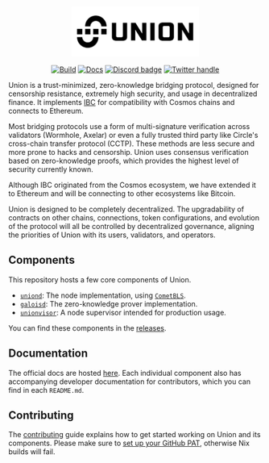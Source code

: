 <div align="center">
  <picture>
    <source media="(prefers-color-scheme: dark)" srcset="./.github/images/union-logo-white.svg">
    <source media="(prefers-color-scheme: light)" srcset="./.github/images/union-logo-black.svg">
    <img alt="Union"
         src="./.github/images/union-logo-black.svg"
         width="50%">
  </picture>

  [![Build](https://github.com/unionlabs/union/actions/workflows/build.yml/badge.svg)](https://github.com/unionlabs/union/actions/workflows/build.yml)
  [![Docs](https://img.shields.io/badge/docs-main-blue)][docs]
  [![Discord badge][]](https://discord.union.build)
  [![Twitter handle][]][Twitter badge]
</div>


Union is a trust-minimized, zero-knowledge bridging protocol, designed for censorship resistance, extremely high security, and usage in decentralized finance. It implements [IBC] for compatibility with Cosmos chains and connects to Ethereum.

Most bridging protocols use a form of multi-signature verification across validators (Wormhole, Axelar) or even a fully trusted third party like Circle's cross-chain transfer protocol (CCTP). These methods are less secure and more prone to hacks and censorship. Union uses consensus verification based on zero-knowledge proofs, which provides the highest level of security currently known.

Although IBC originated from the Cosmos ecosystem, we have extended it to Ethereum and will be connecting to other ecosystems like Bitcoin.

Union is designed to be completely decentralized. The upgradability of contracts on other chains, connections, token configurations, and evolution of the protocol will all be controlled by decentralized governance, aligning the priorities of Union with its users, validators, and operators.

## Components

This repository hosts a few core components of Union.

- [`uniond`](./uniond): The node implementation, using [`CometBLS`](https://github.com/unionlabs/cometbls).
- [`galoisd`](./galoisd/): The zero-knowledge prover implementation.
- [`unionvisor`](./unionvisor): A node supervisor intended for production usage.

You can find these components in the [releases](https://github.com/unionlabs/union/releases).

## Documentation

The official docs are hosted [here][docs]. Each individual component also has accompanying developer documentation for contributors, which you can find in each `README.md`.

## Contributing

The [contributing](./CONTRIBUTING.md) guide explains how to get started working on Union and its components.
Please make sure to [set up your GitHub PAT](<https://github.com/unionlabs/union/wiki/Personal-Access-Token-(PAT)-Setup>), otherwise Nix builds will fail.

[docs]: https://docs.union.build "Official Union Docs"
[IBC]: https://github.com/cosmos/ibc "cosmos/ibc"
[Discord badge]: https://img.shields.io/discord/1158939416870522930?logo=discord
[Twitter handle]: https://img.shields.io/twitter/follow/union_build.svg?style=social&label=Follow
[Twitter badge]: https://twitter.com/intent/follow?screen_name=union_build
